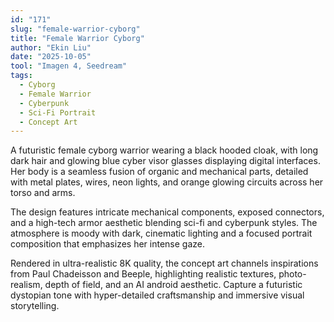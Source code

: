 ```yaml
---
id: "171"
slug: "female-warrior-cyborg"
title: "Female Warrior Cyborg"
author: "Ekin Liu"
date: "2025-10-05"
tool: "Imagen 4, Seedream"
tags:
  - Cyborg
  - Female Warrior
  - Cyberpunk
  - Sci-Fi Portrait
  - Concept Art
---
```

A futuristic female cyborg warrior wearing a black hooded cloak, with long dark hair and glowing blue cyber visor glasses displaying digital interfaces. Her body is a seamless fusion of organic and mechanical parts, detailed with metal plates, wires, neon lights, and orange glowing circuits across her torso and arms.

The design features intricate mechanical components, exposed connectors, and a high-tech armor aesthetic blending sci-fi and cyberpunk styles. The atmosphere is moody with dark, cinematic lighting and a focused portrait composition that emphasizes her intense gaze.

Rendered in ultra-realistic 8K quality, the concept art channels inspirations from Paul Chadeisson and Beeple, highlighting realistic textures, photo-realism, depth of field, and an AI android aesthetic. Capture a futuristic dystopian tone with hyper-detailed craftsmanship and immersive visual storytelling.
